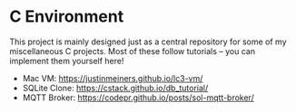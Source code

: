 # C Environment

This project is mainly designed just as a central repository for some of my miscellaneous C projects. Most of these follow tutorials – you can implement them yourself here!
- Mac VM: https://justinmeiners.github.io/lc3-vm/
- SQLite Clone: https://cstack.github.io/db_tutorial/
- MQTT Broker: https://codepr.github.io/posts/sol-mqtt-broker/

